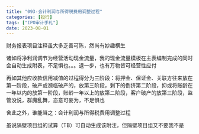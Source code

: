 ```yaml
---
title: "093-会计利润与所得税费用调整过程"
categories: [投行]
tags: ["IPO审计手札"]
date: 2023-08-01
---
```

财务报表项目注释虽大多乏善可陈，然尚有妙趣横生

诸如将净利润调节为经营活动现金流量，我的现金流量模板在主表编制完成的同时会自动生成附表，不足惧也。。。退一步，也有万物皆可经营性应付

再如其他应收款信用减值的过程得分为三阶段：将押金、保证金、关联方往来放在第一阶段，破产或濒临破产的，放第三阶段，剩下的倒挤第二阶段，抑或将账龄在一年以内的放第一阶段，账龄一年以上的放第二阶段，客户破产的放第三阶段，监管没说，群魔乱舞，恣意可妄为，不足惧也

舍此之外，谁能当之：会计利润与所得税费用调整过程

虽说隔壁项目组的试算（TB）可自动生成该附注，但隔壁项目组又不要我不是